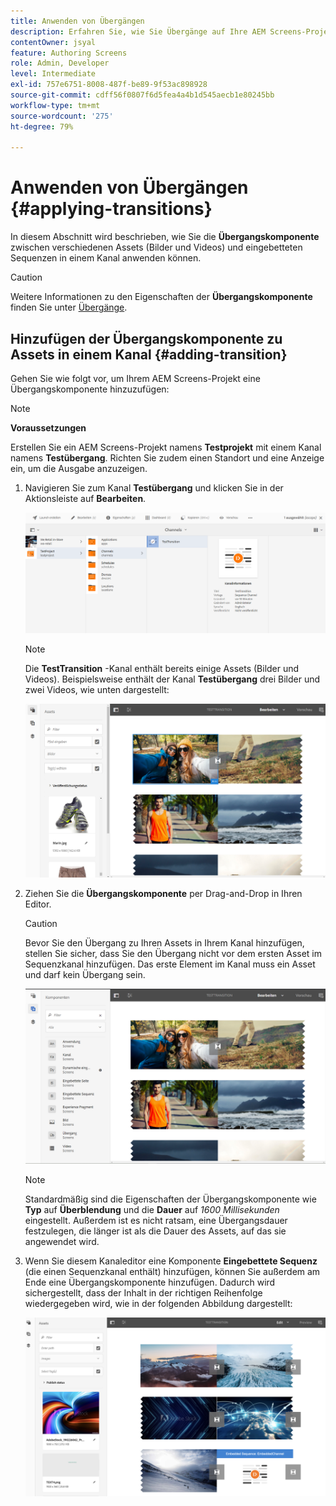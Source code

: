 ```yaml
---
title: Anwenden von Übergängen
description: Erfahren Sie, wie Sie Übergänge auf Ihre AEM Screens-Projekte anwenden.
contentOwner: jsyal
feature: Authoring Screens
role: Admin, Developer
level: Intermediate
exl-id: 757e6751-8008-487f-be89-9f53ac898928
source-git-commit: cdff56f0807f6d5fea4a4b1d545aecb1e80245bb
workflow-type: tm+mt
source-wordcount: '275'
ht-degree: 79%

---
```


# Anwenden von Übergängen {#applying-transitions}

In diesem Abschnitt wird beschrieben, wie Sie die **Übergangskomponente** zwischen verschiedenen Assets (Bilder und Videos) und eingebetteten Sequenzen in einem Kanal anwenden können.

>[!CAUTION]
>
>Weitere Informationen zu den Eigenschaften der **Übergangskomponente** finden Sie unter [Übergänge](adding-components-to-a-channel.md#transition).

## Hinzufügen der Übergangskomponente zu Assets in einem Kanal {#adding-transition}

Gehen Sie wie folgt vor, um Ihrem AEM Screens-Projekt eine Übergangskomponente hinzuzufügen:

>[!NOTE]
>
>**Voraussetzungen**
>
>Erstellen Sie ein AEM Screens-Projekt namens **Testprojekt** mit einem Kanal namens **Testübergang**. Richten Sie zudem einen Standort und eine Anzeige ein, um die Ausgabe anzuzeigen.

1. Navigieren Sie zum Kanal **Testübergang** und klicken Sie in der Aktionsleiste auf **Bearbeiten**.

   ![image1](assets/transitions1.png)

   >[!NOTE]
   >
   >Die **TestTransition** -Kanal enthält bereits einige Assets (Bilder und Videos). Beispielsweise enthält der Kanal **Testübergang** drei Bilder und zwei Videos, wie unten dargestellt:

   ![image2](assets/transitions2.png)


1. Ziehen Sie die **Übergangskomponente** per Drag-and-Drop in Ihren Editor.

   >[!CAUTION]
   >
   >Bevor Sie den Übergang zu Ihren Assets in Ihrem Kanal hinzufügen, stellen Sie sicher, dass Sie den Übergang nicht vor dem ersten Asset im Sequenzkanal hinzufügen. Das erste Element im Kanal muss ein Asset und darf kein Übergang sein.

   ![image3](assets/transitions3.png)

   >[!NOTE]
   >
   >Standardmäßig sind die Eigenschaften der Übergangskomponente wie **Typ** auf **Überblendung** und die **Dauer** auf *1600 Millisekunden* eingestellt. Außerdem ist es nicht ratsam, eine Übergangsdauer festzulegen, die länger ist als die Dauer des Assets, auf das sie angewendet wird.

1. Wenn Sie diesem Kanaleditor eine Komponente **Eingebettete Sequenz** (die einen Sequenzkanal enthält) hinzufügen, können Sie außerdem am Ende eine Übergangskomponente hinzufügen. Dadurch wird sichergestellt, dass der Inhalt in der richtigen Reihenfolge wiedergegeben wird, wie in der folgenden Abbildung dargestellt:

   ![image3](assets/transitions5.png)
